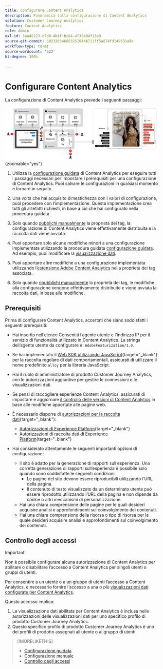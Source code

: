 ```yaml
---
title: Configurare Content Analytics
description: Panoramica sulla configurazione di Content Analytics
solution: Customer Journey Analytics
feature: Content Analytics
role: Admin
exl-id: 3ea46223-c7d0-4b1f-bc84-4f35494f13a0
source-git-commit: 6d23203468032510446711ff5a874fd149531a9a
workflow-type: tm+mt
source-wordcount: '523'
ht-degree: 100%

---
```


# Configurare Content Analytics

La configurazione di Content Analytics prevede i seguenti passaggi:

![Configurazione di Content Analytics](../assets/aca-configuration.svg){zoomable="yes"}

1. Utilizza la [configurazione guidata](guided.md) di Content Analytics per eseguire tutti i passaggi necessari per impostare i prerequisiti per una configurazione di Content Analytics. Puoi salvare le configurazioni in qualsiasi momento e tornare in seguito.
1. Una volta che hai acquisito dimestichezza con i valori di configurazione, puoi procedere con l’implementazione. Questa implementazione crea tutti gli artefatti richiesti, in base a ciò che hai configurato nella procedura guidata.
1. Solo quando [pubblichi manualmente](manual.md) la proprietà dei tag, la configurazione di Content Analytics viene effettivamente distribuita e la raccolta dati viene avviata.

1. Puoi apportare solo alcune modifiche minori a una configurazione implementata utilizzando la procedura guidata [configurazione guidata](guided.md). Ad esempio, puoi modificare la [visualizzazione dati](/help/data-views/data-views.md).
1. Puoi apportare altre modifiche a una configurazione implementata utilizzando l’[estensione Adobe Content Analytics](https://experienceleague.adobe.com/it/docs/experience-platform/tags/extensions/client/content-analytics/overview) nella proprietà dei tag associata.
1. Solo quando [ripubblichi manualmente](manual.md) la proprietà dei tag, le modifiche alla configurazione vengono effettivamente distribuite e viene avviata la raccolta dati, in base alle modifiche.


## Prerequisiti

Prima di configurare Content Analytics, accertati che siano soddisfatti i seguenti prerequisiti:

* Hai inserito nell’elenco Consentiti l’agente utente e l’indirizzo IP per il servizio di funzionalità utilizzato in Content Analytics. La stringa dell’agente utente da configurare è: <code>AdobeFeaturization/1.0</code>.
* Se hai implementato il [Web SDK utilizzando JavaScript](https://experienceleague.adobe.com/it/docs/experience-platform/web-sdk/install/library){target="_blank"} per la raccolta regolare di dati comportamentali, assicurati di utilizzare il nome predefinito <code>alloy</code> per la libreria JavaScript.
* Hai il ruolo di amministratore di prodotto Customer Journey Analytics, con le autorizzazioni aggiuntive per gestire le connessioni e le visualizzazioni dati.
* Se pensi di raccogliere esperienze Content Analytics, assicurati di impostare e aggiornare [il controllo delle versioni di Content Analytics](manual.md#versioning) in base alle modifiche apportate alle pagine web.
* È necessario disporre di [autorizzazioni per la raccolta dati](https://experienceleague.adobe.com/it/docs/experience-platform/collection/permissions){target="_blank"}:
   * [Autorizzazioni di Experience Platform](https://experienceleague.adobe.com/it/docs/experience-platform/collection/permissions#adobe-experience-platform-permissions){target="_blank"}
   * [Autorizzazioni di raccolta dati di Experience Platform](https://experienceleague.adobe.com/it/docs/experience-platform/collection/permissions#adobe-experience-platform-data-collection-permissions){target="_blank"}
* Hai considerato attentamente le seguenti importanti opzioni di configurazione:

   * Il sito è adatto per la generazione di rapporti sull’esperienza. Una corretta generazione di rapporti sull’esperienza è possibile solo quando sono soddisfatte le seguenti condizioni:
      * Le pagine del sito devono essere riproducibili utilizzando l’URL della pagina.
      * Il contenuto di testo visualizzato da un determinato utente può essere riprodotto utilizzando l’URL della pagina e non dipende da cookie o altri meccanismi di personalizzazione.
   * Hai una chiara comprensione delle pagine per le quali desideri acquisire analisi e approfondimenti sul coinvolgimento dei contenuti.
   * Hai una chiara comprensione della risorsa o tipo di risorsa per la quale desideri acquisire analisi e approfondimenti sul coinvolgimento dei contenuti.


## Controllo degli accessi

>[!IMPORTANT]
>
>Non è possibile configurare alcuna autorizzazione di Content Analytics per abilitare o disabilitare l’accesso a Content Analytics per singoli utenti o gruppi di utenti.
>

Per consentire a un utente o a un gruppo di utenti l’accesso a Content Analytics, è necessario fornire l’accesso a una o più [visualizzazioni dati configurate per Content Analytics](guided.md#data-view).

Questo accesso implica:

1. La visualizzazione dati abilitata per Content Analytics è inclusa nelle autorizzazioni delle visualizzazioni dati per uno specifico profilo di prodotto Customer Journey Analytics.
1. Questo specifico profilo di prodotto Customer Journey Analytics è uno dei profili di prodotto assegnati all’utente o al gruppo di utenti.

>[!MORELIKETHIS]
>
>* [Configurazione guidata](guided.md)
>* [Configurazione manuale](manual.md)
>* [Controllo degli accessi](/help/technotes/access-control.md)
>
